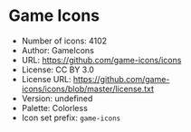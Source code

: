 # Game Icons

- Number of icons: 4102
- Author: GameIcons
- URL: https://github.com/game-icons/icons
- License: CC BY 3.0
- License URL: https://github.com/game-icons/icons/blob/master/license.txt
- Version: undefined
- Palette: Colorless
- Icon set prefix: `game-icons`
